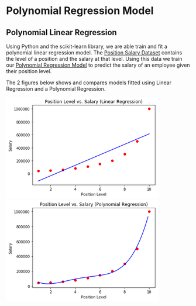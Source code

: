 # Polynomial Regression Model

## Polynomial Linear Regression

Using Python and the scikit-learn library, we are able train and fit a polynomial linear regression model.
The [Position Salary Dataset](./Position_Salaries.csv) contains the level of a position and the salary at that level.
Using this data we train our [Polynomial Regression Model](./polynomial-regression.py) to predict the salary of an employee given their position level.

The 2 figures below shows and compares models fitted using Linear Regression and a Polynomial Regression.

![Linear Regression](./linear-regression.png)
![Polynomial Regression](./polynomial-regression.png)
